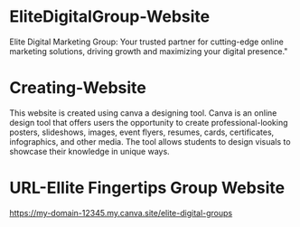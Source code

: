# EliteDigitalGroup-Website
Elite Digital Marketing Group: Your trusted partner for cutting-edge online marketing solutions, driving growth and maximizing your digital presence." 

# Creating-Website
This website is created using canva a designing tool. 
Canva is an online design tool that offers users the opportunity to create professional-looking posters, slideshows, images, event flyers, resumes, cards, certificates, infographics, and other media. The tool allows students to design visuals to showcase their knowledge in unique ways.

# URL-Ellite Fingertips Group Website
https://my-domain-12345.my.canva.site/elite-digital-groups

